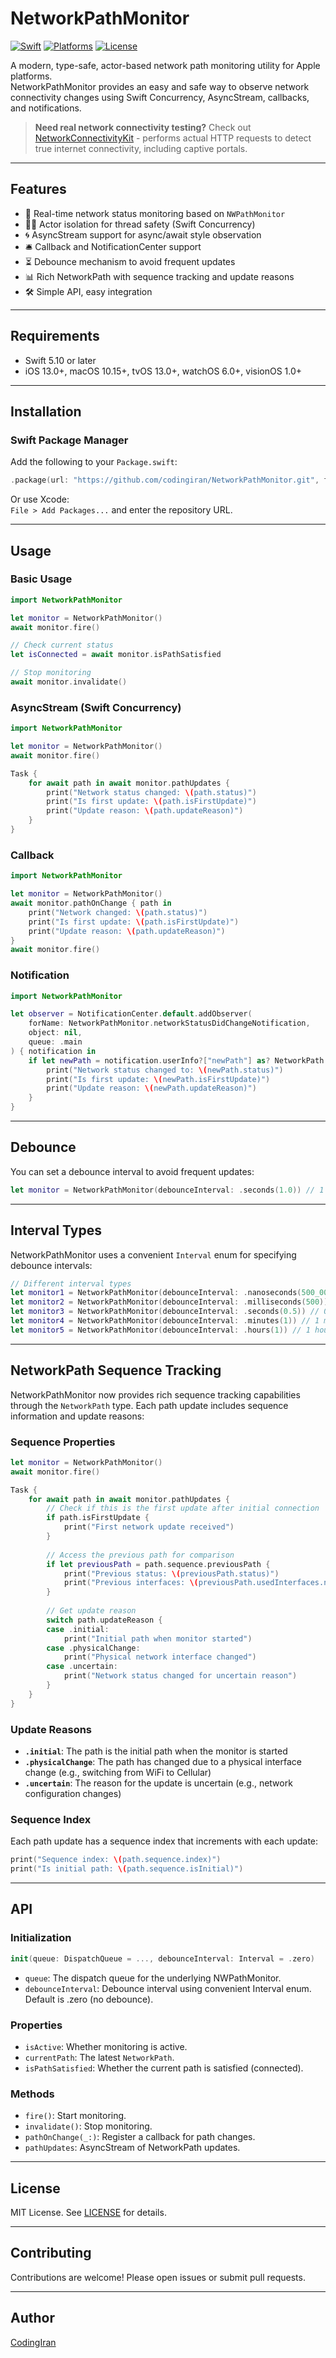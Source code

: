 # NetworkPathMonitor

[![Swift](https://img.shields.io/badge/Swift-5.10%2B-orange.svg)](https://swift.org)
[![Platforms](https://img.shields.io/badge/platforms-iOS%20%7C%20macOS%20%7C%20tvOS%20%7C%20watchOS%20%7C%20visionOS-lightgrey.svg)](#requirements)
[![License](https://img.shields.io/badge/license-MIT-lightgrey.svg)](LICENSE)

A modern, type-safe, actor-based network path monitoring utility for Apple platforms.  
NetworkPathMonitor provides an easy and safe way to observe network connectivity changes using Swift Concurrency, AsyncStream, callbacks, and notifications.

> **Need real network connectivity testing?**
> Check out [NetworkConnectivityKit](https://github.com/codingiran/NetworkConnectivityKit) - performs actual HTTP requests to detect true internet connectivity, including captive portals.

---

## Features

- 🚦 Real-time network status monitoring based on `NWPathMonitor`
- 🧑‍💻 Actor isolation for thread safety (Swift Concurrency)
- 🌀 AsyncStream support for async/await style observation
- 🛎️ Callback and NotificationCenter support
- ⏳ Debounce mechanism to avoid frequent updates
- 📊 Rich NetworkPath with sequence tracking and update reasons
- 🛠️ Simple API, easy integration

---

## Requirements

- Swift 5.10 or later
- iOS 13.0+, macOS 10.15+, tvOS 13.0+, watchOS 6.0+, visionOS 1.0+

---

## Installation

### Swift Package Manager

Add the following to your `Package.swift`:

```swift
.package(url: "https://github.com/codingiran/NetworkPathMonitor.git", from: "0.1.5")
```

Or use Xcode:  
`File > Add Packages...` and enter the repository URL.

---

## Usage

### Basic Usage

```swift
import NetworkPathMonitor

let monitor = NetworkPathMonitor()
await monitor.fire()

// Check current status
let isConnected = await monitor.isPathSatisfied

// Stop monitoring
await monitor.invalidate()
```

### AsyncStream (Swift Concurrency)

```swift
import NetworkPathMonitor

let monitor = NetworkPathMonitor()
await monitor.fire()

Task {
    for await path in await monitor.pathUpdates {
        print("Network status changed: \(path.status)")
        print("Is first update: \(path.isFirstUpdate)")
        print("Update reason: \(path.updateReason)")
    }
}
```

### Callback

```swift
import NetworkPathMonitor

let monitor = NetworkPathMonitor()
await monitor.pathOnChange { path in
    print("Network changed: \(path.status)")
    print("Is first update: \(path.isFirstUpdate)")
    print("Update reason: \(path.updateReason)")
}
await monitor.fire()
```

### Notification

```swift
import NetworkPathMonitor

let observer = NotificationCenter.default.addObserver(
    forName: NetworkPathMonitor.networkStatusDidChangeNotification,
    object: nil,
    queue: .main
) { notification in
    if let newPath = notification.userInfo?["newPath"] as? NetworkPath {
        print("Network status changed to: \(newPath.status)")
        print("Is first update: \(newPath.isFirstUpdate)")
        print("Update reason: \(newPath.updateReason)")
    }
}
```

---

## Debounce

You can set a debounce interval to avoid frequent updates:

```swift
let monitor = NetworkPathMonitor(debounceInterval: .seconds(1.0)) // 1 second debounce
```

---

## Interval Types

NetworkPathMonitor uses a convenient `Interval` enum for specifying debounce intervals:

```swift
// Different interval types
let monitor1 = NetworkPathMonitor(debounceInterval: .nanoseconds(500_000_000)) // 0.5 seconds
let monitor2 = NetworkPathMonitor(debounceInterval: .milliseconds(500)) // 0.5 seconds
let monitor3 = NetworkPathMonitor(debounceInterval: .seconds(0.5)) // 0.5 seconds
let monitor4 = NetworkPathMonitor(debounceInterval: .minutes(1)) // 1 minute
let monitor5 = NetworkPathMonitor(debounceInterval: .hours(1)) // 1 hour
```

---

## NetworkPath Sequence Tracking

NetworkPathMonitor now provides rich sequence tracking capabilities through the `NetworkPath` type. Each path update includes sequence information and update reasons:

### Sequence Properties

```swift
let monitor = NetworkPathMonitor()
await monitor.fire()

Task {
    for await path in await monitor.pathUpdates {
        // Check if this is the first update after initial connection
        if path.isFirstUpdate {
            print("First network update received")
        }
        
        // Access the previous path for comparison
        if let previousPath = path.sequence.previousPath {
            print("Previous status: \(previousPath.status)")
            print("Previous interfaces: \(previousPath.usedInterfaces.names)")
        }
        
        // Get update reason
        switch path.updateReason {
        case .initial:
            print("Initial path when monitor started")
        case .physicalChange:
            print("Physical network interface changed")
        case .uncertain:
            print("Network status changed for uncertain reason")
        }
    }
}
```

### Update Reasons

- **`.initial`**: The path is the initial path when the monitor is started
- **`.physicalChange`**: The path has changed due to a physical interface change (e.g., switching from WiFi to Cellular)
- **`.uncertain`**: The reason for the update is uncertain (e.g., network configuration changes)

### Sequence Index

Each path update has a sequence index that increments with each update:

```swift
print("Sequence index: \(path.sequence.index)")
print("Is initial path: \(path.sequence.isInitial)")
```

---

## API

### Initialization

```swift
init(queue: DispatchQueue = ..., debounceInterval: Interval = .zero)
```

- `queue`: The dispatch queue for the underlying NWPathMonitor.
- `debounceInterval`: Debounce interval using convenient Interval enum. Default is .zero (no debounce).

### Properties

- `isActive`: Whether monitoring is active.
- `currentPath`: The latest `NetworkPath`.
- `isPathSatisfied`: Whether the current path is satisfied (connected).

### Methods

- `fire()`: Start monitoring.
- `invalidate()`: Stop monitoring.
- `pathOnChange(_:)`: Register a callback for path changes.
- `pathUpdates`: AsyncStream of NetworkPath updates.

---

## License

MIT License. See [LICENSE](LICENSE) for details.

---

## Contributing

Contributions are welcome! Please open issues or submit pull requests.

---

## Author

[CodingIran](https://github.com/codingiran)
